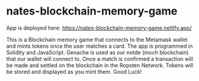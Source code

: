 # nates-blockchain-memory-game

App is deployed here: https://nates-blockchain-memory-game.netlify.app/

This is a Blockchain memory game that connects to the Metamask wallet and mints tokens once the user matches a card. 
The app is programmed in Solidity and JavaScript. Genache is used as our notde (moch blockchain) that our wallet will connect to.
Once a match is confirmed a transaction will be made and settled on the blockchain in the Ropsten Network. Tokens will be stored and displayed as you mint them.
Good Luck!

